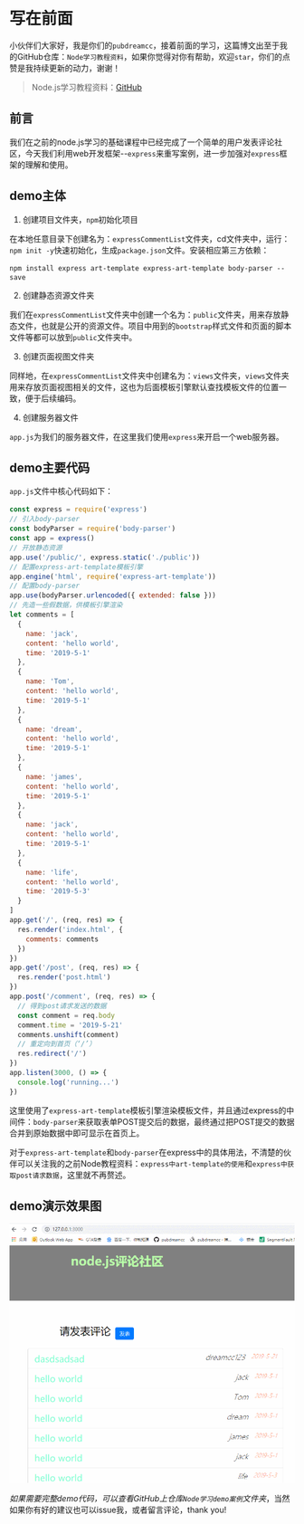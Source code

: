 # 写在前面

小伙伴们大家好，我是你们的`pubdreamcc`，接着前面的学习，这篇博文出至于我的GitHub仓库：`Node学习教程资料`，如果你觉得对你有帮助，欢迎`star`，你们的点赞是我持续更新的动力，谢谢！

> Node.js学习教程资料：[GitHub](https://github.com/pubdreamcc/Node.js)

## 前言

我们在之前的node.js学习的基础课程中已经完成了一个简单的用户发表评论社区，今天我们利用web开发框架--`express`来重写案例，进一步加强对`express`框架的理解和使用。

## demo主体

1. 创建项目文件夹，`npm`初始化项目

在本地任意目录下创建名为：`expressCommentList`文件夹，cd文件夹中，运行：`npm init -y`快速初始化，生成`package.json`文件。安装相应第三方依赖：

```shell
npm install express art-template express-art-template body-parser --save
```

2. 创建静态资源文件夹

我们在`expressCommentList`文件夹中创建一个名为：`public`文件夹，用来存放静态文件，也就是公开的资源文件。项目中用到的`bootstrap`样式文件和页面的脚本文件等都可以放到`public`文件夹中。

3. 创建页面视图文件夹

同样地，在`expressCommentList`文件夹中创建名为：`views`文件夹，`views`文件夹用来存放页面视图相关的文件，这也为后面模板引擎默认查找模板文件的位置一致，便于后续编码。

4. 创建服务器文件

`app.js`为我们的服务器文件，在这里我们使用`express`来开启一个web服务器。

## demo主要代码

`app.js`文件中核心代码如下：

```javascript
const express = require('express')
// 引入body-parser
const bodyParser = require('body-parser')
const app = express()
// 开放静态资源
app.use('/public/', express.static('./public'))
// 配置express-art-template模板引擎
app.engine('html', require('express-art-template'))
// 配置body-parser
app.use(bodyParser.urlencoded({ extended: false }))
// 先造一些假数据，供模板引擎渲染
let comments = [
  {
    name: 'jack',
    content: 'hello world',
    time: '2019-5-1'
  },
  {
    name: 'Tom',
    content: 'hello world',
    time: '2019-5-1'
  },
  {
    name: 'dream',
    content: 'hello world',
    time: '2019-5-1'
  },
  {
    name: 'james',
    content: 'hello world',
    time: '2019-5-1'
  },
  {
    name: 'jack',
    content: 'hello world',
    time: '2019-5-1'
  },
  {
    name: 'life',
    content: 'hello world',
    time: '2019-5-3'
  }
]
app.get('/', (req, res) => {
  res.render('index.html', {
    comments: comments
  })
})
app.get('/post', (req, res) => {
  res.render('post.html')
})
app.post('/comment', (req, res) => {
  // 得到post请求发送的数据
  const comment = req.body
  comment.time = '2019-5-21'
  comments.unshift(comment)
  // 重定向到首页（‘/’）
  res.redirect('/')
})
app.listen(3000, () => {
  console.log('running...')
})
```

这里使用了`express-art-template`模板引擎渲染模板文件，并且通过express的中间件：`body-parser`来获取表单POST提交后的数据，最终通过把POST提交的数据合并到原始数据中即可显示在首页上。

对于`express-art-template`和`body-parser`在express中的具体用法，不清楚的伙伴可以关注我的之前Node教程资料：`express中art-template的使用`和`express中获取post请求数据`，这里就不再赘述。

## demo演示效果图

![node演示](../node学习图片资源/49.gif)

*如果需要完整demo代码，可以查看GitHub上仓库`Node学习demo案例`文件夹*，当然如果你有好的建议也可以issue我，或者留言评论，thank you!